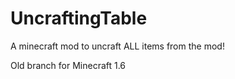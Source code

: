 UncraftingTable
===============

A minecraft mod to uncraft ALL items from the mod!

Old branch for Minecraft 1.6
